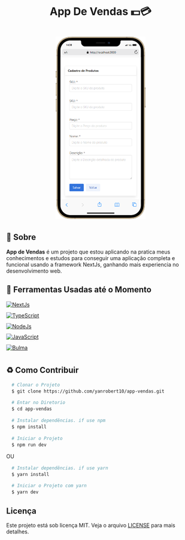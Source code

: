 <h1 align="center">
    <p>App De Vendas 💵💳</p>


</h1>

<h1 align="center">
    <img src="./src//image/preview.png"target="_blank" style="width: 15rem; height: auto;" alt="Influencer">
   
</h1>

## 📕 Sobre

**App de Vendas** é um projeto que estou aplicando na pratica meus conhecimentos e estudos para conseguir uma aplicação completa e funcional usando a framework NextJs, ganhando mais experiencia no desenvolvimento web.

## 🔨 Ferramentas Usadas até o Momento

<div style="display: inline-block;">
        <a href="https://nextjs.org/" target="_blank" style="display: block; margin-bottom: 10px;">
            <img
            src="https://img.shields.io/badge/Next-black?style=for-the-badge&logo=next.js&logoColor=white"
            alt="NextJs"
            height="28"
            align="center">
        </a>
        <a href="https://www.typescriptlang.org/" target="_blank" style="display: block; margin-bottom: 10px;">
            <img
            src="https://img.shields.io/badge/typescript-%23007ACC.svg?style=for-the-badge&logo=typescript&logoColor=white"
            alt="TypeScript"
            height="28"
            align="center">
        </a>
        <a href="https://nodejs.org/" target="_blank" style="display: block; margin-bottom: 10px;">
            <img
            src="https://img.shields.io/badge/node.js-%2343853D.svg?style=for-the-badge&logo=node-dot-js&logoColor=white"
            alt="NodeJs"
            height="28"
            align="center">
        </a>
        <a href="https://www.javascript.com/" target="_blank" style="display: block; margin-bottom: 10px;">
            <img
            src="https://img.shields.io/badge/javascript-%23323330.svg?style=for-the-badge&logo=javascript&logoColor=%23F7DF1E"
            alt="JavaScript"
            height="28"
            align="center">
        </a>
        <a href="https://bulma.io" target="_blank" style="display: block; margin-bottom: 10px;">
            <img
            src="https://bulma.io/assets/images/made-with-bulma.png"
            alt="Bulma"
            width="115"
            height="28"
            align="center">
        </a>
    </div>

## ♻️ Como Contribuir

```bash
  # Clonar o Projeto
  $ git clone https://github.com/yanrobert10/app-vendas.git

```

```bash
  # Entar no Diretorio
  $ cd app-vendas

```

```bash
  # Instalar dependências. if use npm
  $ npm install

```
```bash
  # Iniciar o Projeto
  $ npm run dev
```

<p>OU</p>

```bash
  # Instalar dependências. if use yarn
  $ yarn install
```

```bash
  # Iniciar o Projeto com yarn
  $ yarn dev
```

## Licença
 Este projeto está sob licença MIT. Veja o arquivo
[LICENSE](./LICENSE) para mais detalhes.